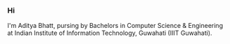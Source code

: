 ### Hi
I'm Aditya Bhatt, pursing by Bachelors in Computer Science & Engineering at Indian Institute of Information Technology, Guwahati (IIIT Guwahati).
